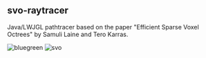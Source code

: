 ## svo-raytracer

Java/LWJGL pathtracer based on the paper "Efficient Sparse Voxel Octrees" by Samuli Laine and Tero Karras.

![bluegreen](https://user-images.githubusercontent.com/34610019/118948016-be657b80-b90c-11eb-9128-9fbd6fb22f8d.png)
![svo](https://user-images.githubusercontent.com/34610019/118948027-c2919900-b90c-11eb-992f-d8f87df4d269.png)

